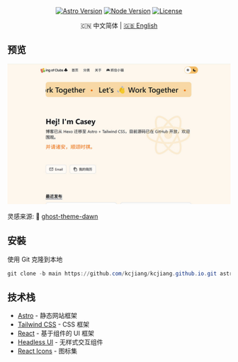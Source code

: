 <p align="center">
  <a title="Astro Version" target="_blank" href="https://astro.build/"><img alt="Astro Version" src="https://img.shields.io/badge/Astro-%3E%3D%205.7.4-purple?style=flat"></a>
  <a title="Node Version" target="_blank" href="https://nodejs.org/zh-cn/"><img alt="Node Version" src="https://img.shields.io/badge/Node-%3E%3D%2022.15.0-yellowgreen?style=flat"></a>
  <a title="License" target="_blank" href="https://github.com/kcjiang/kcjiang.github.io/blob/main/LICENSE"><img alt="License" src="https://img.shields.io/github/license/kcjiang/kcjiang.github.io.svg?style=flat"></a>
</p>

<p align="center">🇨🇳 中文简体  |  <a title="English" href="README_EN.md">🇬🇧 English</a></p>

## 预览

[![demo](./docs/github-thumb.jpg)](https://kaicheng.me/)

灵感来源: 👻 [ghost-theme-dawn](https://ghost.org/themes/dawn/)

## 安裝

使用 Git 克隆到本地

```powershell
git clone -b main https://github.com/kcjiang/kcjiang.github.io.git astro-project
```

## 技术栈

- [Astro](https://astro.build/) - 静态网站框架
- [Tailwind CSS](https://tailwindui.com/) - CSS 框架
- [React](https://reactjs.org/) - 基于组件的 UI 框架
- [Headless UI](https://headlessui.com/) - 无样式交互组件
- [React Icons](https://react-icons.github.io/react-icons/) - 图标集